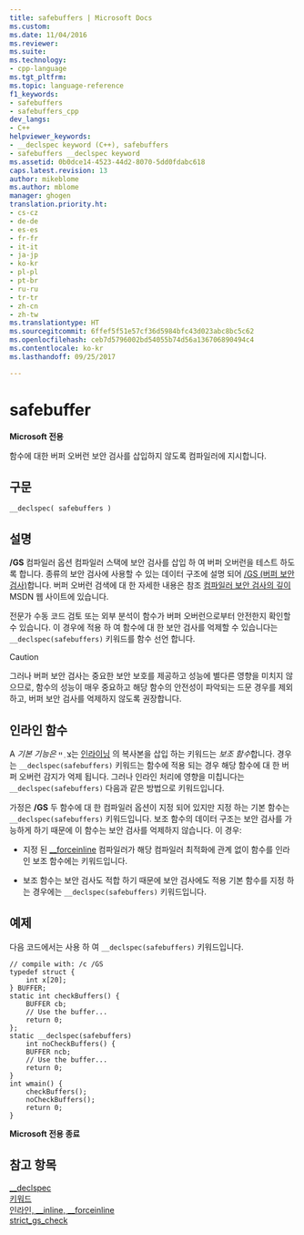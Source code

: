 ```yaml
---
title: safebuffers | Microsoft Docs
ms.custom: 
ms.date: 11/04/2016
ms.reviewer: 
ms.suite: 
ms.technology:
- cpp-language
ms.tgt_pltfrm: 
ms.topic: language-reference
f1_keywords:
- safebuffers
- safebuffers_cpp
dev_langs:
- C++
helpviewer_keywords:
- __declspec keyword (C++), safebuffers
- safebuffers __declspec keyword
ms.assetid: 0b0dce14-4523-44d2-8070-5dd0fdabc618
caps.latest.revision: 13
author: mikeblome
ms.author: mblome
manager: ghogen
translation.priority.ht:
- cs-cz
- de-de
- es-es
- fr-fr
- it-it
- ja-jp
- ko-kr
- pl-pl
- pt-br
- ru-ru
- tr-tr
- zh-cn
- zh-tw
ms.translationtype: HT
ms.sourcegitcommit: 6ffef5f51e57cf36d5984bfc43d023abc8bc5c62
ms.openlocfilehash: ceb7d5796002bd54055b74d56a136706890494c4
ms.contentlocale: ko-kr
ms.lasthandoff: 09/25/2017

---
```

# <a name="safebuffers"></a>safebuffer
**Microsoft 전용**  
  
 함수에 대한 버퍼 오버런 보안 검사를 삽입하지 않도록 컴파일러에 지시합니다.  
  
## <a name="syntax"></a>구문  
  
```  
__declspec( safebuffers )  
```  
  
## <a name="remarks"></a>설명  
 **/GS** 컴파일러 옵션 컴파일러 스택에 보안 검사를 삽입 하 여 버퍼 오버런을 테스트 하도록 합니다. 종류의 보안 검사에 사용할 수 있는 데이터 구조에 설명 되어 [/GS (버퍼 보안 검사)](../build/reference/gs-buffer-security-check.md)합니다. 버퍼 오버런 검색에 대 한 자세한 내용은 참조 [컴파일러 보안 검사의 깊이](http://go.microsoft.com/fwlink/?linkid=7260) MSDN 웹 사이트에 있습니다.  
  
 전문가 수동 코드 검토 또는 외부 분석이 함수가 버퍼 오버런으로부터 안전한지 확인할 수 있습니다. 이 경우에 적용 하 여 함수에 대 한 보안 검사를 억제할 수 있습니다는 `__declspec(safebuffers)` 키워드를 함수 선언 합니다.  
  
> [!CAUTION]
>  그러나 버퍼 보안 검사는 중요한 보안 보호를 제공하고 성능에 별다른 영향을 미치지 않으므로, 함수의 성능이 매우 중요하고 해당 함수의 안전성이 파악되는 드문 경우를 제외하고, 버퍼 보안 검사를 억제하지 않도록 권장합니다.  
  
## <a name="inline-functions"></a>인라인 함수  
 A *기본 기능은* צ ְ ײ는 [인라이닝](inline-functions-cpp.md) 의 복사본을 삽입 하는 키워드는 *보조 함수*합니다. 경우는 `__declspec(safebuffers)` 키워드는 함수에 적용 되는 경우 해당 함수에 대 한 버퍼 오버런 감지가 억제 됩니다. 그러나 인라인 처리에 영향을 미칩니다는 `__declspec(safebuffers)` 다음과 같은 방법으로 키워드입니다.  
  
 가정은 **/GS** 두 함수에 대 한 컴파일러 옵션이 지정 되어 있지만 지정 하는 기본 함수는 `__declspec(safebuffers)` 키워드입니다. 보조 함수의 데이터 구조는 보안 검사를 가능하게 하기 때문에 이 함수는 보안 검사를 억제하지 않습니다. 이 경우:  
  
-   지정 된 [__forceinline](inline-functions-cpp.md) 컴파일러가 해당 컴파일러 최적화에 관계 없이 함수를 인라인 보조 함수에는 키워드입니다.  
  
-   보조 함수는 보안 검사도 적합 하기 때문에 보안 검사에도 적용 기본 함수를 지정 하는 경우에는 `__declspec(safebuffers)` 키워드입니다.  
  
## <a name="example"></a>예제  
 다음 코드에서는 사용 하 여 `__declspec(safebuffers)` 키워드입니다.  
  
```  
// compile with: /c /GS  
typedef struct {  
    int x[20];  
} BUFFER;  
static int checkBuffers() {  
    BUFFER cb;  
    // Use the buffer...  
    return 0;  
};  
static __declspec(safebuffers)   
    int noCheckBuffers() {  
    BUFFER ncb;  
    // Use the buffer...  
    return 0;  
}  
int wmain() {  
    checkBuffers();  
    noCheckBuffers();  
    return 0;  
}  
```  
  
 **Microsoft 전용 종료**  
  
## <a name="see-also"></a>참고 항목  
 [__declspec](../cpp/declspec.md)   
 [키워드](../cpp/keywords-cpp.md)   
 [인라인, __inline, \__forceinline](inline-functions-cpp.md)   
 [strict_gs_check](../preprocessor/strict-gs-check.md)
